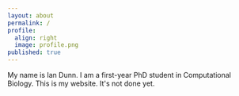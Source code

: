 ```yaml
---
layout: about
permalink: /
profile:
  align: right
  image: profile.png
published: true
---
```


My name is Ian Dunn. I am a first-year PhD student in Computational Biology. This is my website. It's not done yet.
